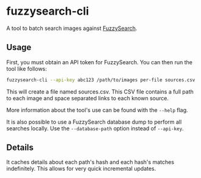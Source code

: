 # fuzzysearch-cli

A tool to batch search images against [FuzzySearch](https://fuzzysearch.net).

## Usage

First, you must obtain an API token for FuzzySearch. You can then run the tool
like follows:

```bash
fuzzysearch-cli --api-key abc123 /path/to/images per-file sources.csv
```

This will create a file named sources.csv. This CSV file contains a full path to
each image and space separated links to each known source.

More information about the tool's use can be found with the `--help` flag.

It is also possible to use a FuzzySearch database dump to perform all searches
locally. Use the `--database-path` option instead of `--api-key`.

## Details

It caches details about each path's hash and each hash's matches indefinitely.
This allows for very quick incremental updates.
